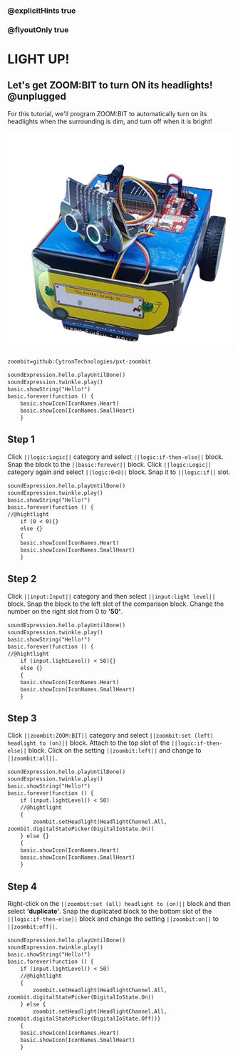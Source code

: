 ### @explicitHints true
### @flyoutOnly true

# LIGHT UP! 

## Let's get ZOOM:BIT to turn ON its headlights! @unplugged

For this tutorial, we'll program ZOOM:BIT to automatically turn on its headlights when the surrounding is dim, and turn off when it is bright!

![ZOOM:BIT](https://raw.githubusercontent.com/CherylNg/test_tutorial/master/docs/static/ZipZipZoom.png)

```package
zoombit=github:CytronTechnologies/pxt-zoombit
```
```template
soundExpression.hello.playUntilDone()
soundExpression.twinkle.play()
basic.showString("Hello!")
basic.forever(function () {
    basic.showIcon(IconNames.Heart)
    basic.showIcon(IconNames.SmallHeart)
    }
```

## Step 1
Click ``||logic:Logic||`` category and select ``||logic:if-then-else||`` block. 
Snap the block to the ``||basic:forever||`` block. 
Click ``||logic:Logic||`` category again and select ``||logic:0<0||`` block. Snap it to ``||logic:if||`` slot.

```blocks
soundExpression.hello.playUntilDone()
soundExpression.twinkle.play()
basic.showString("Hello!")
basic.forever(function () {
//@hightlight
    if (0 < 0){}
    else {}
    {
    basic.showIcon(IconNames.Heart)
    basic.showIcon(IconNames.SmallHeart)
    }
```

## Step 2
Click ``||input:Input||`` category and then select ``||input:light level||`` block. 
Snap the block to the left slot of the comparison block. 
Change the number on the right slot from 0 to **'50'**.

```blocks
soundExpression.hello.playUntilDone()
soundExpression.twinkle.play()
basic.showString("Hello!")
basic.forever(function () {
//@hightlight
    if (input.lightLevel() < 50){}
    else {}
    {
    basic.showIcon(IconNames.Heart)
    basic.showIcon(IconNames.SmallHeart)
    }
```
## Step 3
Click ``||zoombit:ZOOM:BIT||`` category and select ``||zoombit:set (left) headlight to (on)||`` block. 
Attach to the top slot of the ``||logic:if-then-else||`` block. Click on the setting ``||zoombit:left||`` and change to ``||zoombit:all||``. 

```blocks
soundExpression.hello.playUntilDone()
soundExpression.twinkle.play()
basic.showString("Hello!")
basic.forever(function () {
    if (input.lightLevel() < 50)
    //@hightlight 
    {
        zoombit.setHeadlight(HeadlightChannel.All, zoombit.digitalStatePicker(DigitalIoState.On))
    } else {}
    {
    basic.showIcon(IconNames.Heart)
    basic.showIcon(IconNames.SmallHeart)
    }
```

## Step 4
Right-click on the ``||zoombit:set (all) headlight to (on)||`` block and then select **'duplicate'**. 
Snap the duplicated block to the bottom slot of the ``||logic:if-then-else||`` block and change the setting ``||zoombit:on||`` to ``||zoombit:off||``.

```blocks
soundExpression.hello.playUntilDone()
soundExpression.twinkle.play()
basic.showString("Hello!")
basic.forever(function () {
    if (input.lightLevel() < 50)
    //@hightlight 
    {
        zoombit.setHeadlight(HeadlightChannel.All, zoombit.digitalStatePicker(DigitalIoState.On))
    } else {
        zoombit.setHeadlight(HeadlightChannel.All, zoombit.digitalStatePicker(DigitalIoState.Off))}
    {
    basic.showIcon(IconNames.Heart)
    basic.showIcon(IconNames.SmallHeart)
    }
```